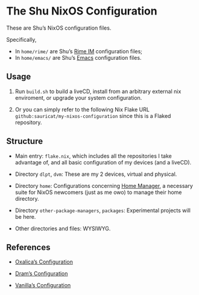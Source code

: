 # The Shu NixOS Configuration

These are Shu’s NixOS configuration files.

Specifically, 
- In `home/rime/` are Shu’s [Rime IM](https://rime.im/) configuration files;
- In `home/emacs/` are Shu’s [Emacs](https://www.gnu.org/software/emacs) configuration files.

## Usage

1. Run `build.sh` to build a liveCD, install from an arbitrary external nix enviroment, or upgrade your system configuration. 

2. Or you can simply refer to the following Nix Flake URL `github:sauricat/my-nixos-configuration` since this is a Flaked repository. 

## Structure

- Main entry: `flake.nix`, which includes all the repositories I take advantage of, and all basic configuration of my devices (and a liveCD).

- Directory `dlpt`, `dvm`: These are my 2 devices, virtual and physical. 

- Directory `home`: Configurations concerning [Home Manager](https://github.com/nix-community/home-manager), a necessary suite for NixOS newcomers (just as me owo) to manage their home directory.

- Directory `other-package-managers`, `packages`: Experimental projects will be here. 

- Other directories and files: WYSIWYG.


## References

- [Oxalica’s Configuration](https://github.com/oxalica/nixos-config)

- [Dram’s Configuration](https://github.com/dramforever/config/)

- [Vanilla’s Configuration](https://github.com/VergeDX/config-nixpkgs)

